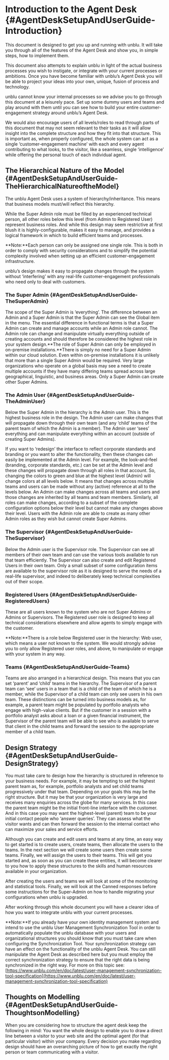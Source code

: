 # 

# Introduction to the Agent Desk {#AgentDeskSetupAndUserGuide-Introduction}

This document is designed to get you up and running with unblu. It will take you through all of the features of the Agent Desk and show you, in simple steps, how to implement them.

This document also attempts to explain unblu in light of the actual business processes you wish to instigate, or integrate with your current processes or ambitions. Once you have become familiar with unblu’s Agent Desk you will be able to project your ideas into your own, unique, fusion of process and technology.

unblu cannot know your internal processes so we advise you to go through this document at a leisurely pace. Set up some dummy users and teams and play around with them until you can see how to build your entire customer-engagement strategy around unblu’s Agent Desk.

We would also encourage users of all levels/roles to read through parts of this document that may not seem relevant to their tasks as it will allow insight into the complete structure and how they fit into that structure. This is important as, when properly configured, the whole system can act as a single ‘customer-engagement machine’ with each and every agent contributing to what looks, to the visitor, like a seamless, single ‘intelligence’ while offering the personal touch of each individual agent.

## The Hierarchical Nature of the Model {#AgentDeskSetupAndUserGuide-TheHierarchicalNatureoftheModel}

The unblu Agent Desk uses a system of hierarchy/inheritance. This means that business models must/will reflect this hierarchy.

While the Super Admin role must be filled by an experienced technical person, all other roles below this level \(from Admin to Registered User\) represent business roles. And while this design may seem restrictive at first blush it is highly-configurable, makes it easy to manage, and provides a logical framework in which to build efficient teams and processes.

**Note:**Each person can only be assigned one single role. This is both in order to comply with security considerations and to simplify the potential complexity involved when setting up an efficient customer-engagement infrastructure.

unblu’s design makes it easy to propagate changes through the system without ‘interfering’ with any real-life customer-engagement professionals who need only to deal with customers.

### The Super Admin {#AgentDeskSetupAndUserGuide-TheSuperAdmin}

The scope of the Super Admin is ‘everything’. The difference between an Admin and a Super Admin is that the Super Admin can see the Global item in the menu. The essential difference in functional terms is that a Super Admin can create and manage accounts while an Admin role cannot. The Admin role can change and manipulate virtually everything outside of creating accounts and should therefore be considered the highest role in your system design.**The role of Super Admin can only be employed in on-premise installations.**There is simply no need for a Super Admin within our cloud solution. Even within on-premise installations it is unlikely that more than a single Super Admin would be required. Very large organizations who operate on a global basis may see a need to create multiple accounts if they have many differing teams spread across large geographical, linguistic, and business areas. Only a Super Admin can create other Super Admins.

### The Admin User {#AgentDeskSetupAndUserGuide-TheAdminUser}

Below the Super Admin in the hierarchy is the Admin user. This is the highest business role in the design. The Admin user can make changes that will propagate down through their own team \(and any ‘child’ teams of the parent team of which the Admin is a member\). The Admin user ‘sees’ everything and can manipulate everything within an account \(outside of creating Super Admins\).

If you want to ‘redesign’ the interface to reflect corporate standards and branding or you want to alter the functionality, then these changes can easily be implemented at the Admin level. For example, the look-and-feel \(branding, corporate standards, etc.\) can be set at the Admin level and these changes will propagate down through all roles in that account. So, changing the colors to green and blue at the highest level \(Admin\) will change colors at all levels below. It means that changes across multiple teams and users can be made without any \(active\) reference at all to the levels below. An Admin can make changes across all teams and users and those changes are inherited by all teams and team members. Similarly, all roles can make changes, according to a subset of the complete configuration options below their level but cannot make any changes above their level. Users with the Admin role are able to create as many other Admin roles as they wish but cannot create Super Admins.

### The Supervisor {#AgentDeskSetupAndUserGuide-TheSupervisor}

Below the Admin user is the Supervisor role. The Supervisor can see all members of their own team and can use the various tools available to run that team efficiently. The Supervisor can also create and edit Registered Users in their own team. Only a small subset of some configuration items are available to the supervisor role as it is designed to serve the needs of a real-life supervisor, and indeed to deliberately keep technical complexities out of their scope.

### Registered Users {#AgentDeskSetupAndUserGuide-RegisteredUsers}

These are all users known to the system who are not Super Admins or Admins or Supervisors. The Registered user role is designed to keep all technical considerations elsewhere and allow agents to simply engage with the customer.

**Note:**There is a role below Registered user in the hierarchy: Web user, which means a user not known to the system. We would strongly advise you to only allow Registered user roles, and above, to manipulate or engage with your system in any way.

### Teams {#AgentDeskSetupAndUserGuide-Teams}

Teams are also arranged in a hierarchical design. This means that you can set ‘parent’ and ‘child’ teams in the hierarchy. The Supervisor of a parent team can ‘see’ users in a team that is a child of the team of which he is a member, while the Supervisor of a child team can only see users in his own team. These distinctions can be turned into business models as, for example, a parent team might be populated by portfolio analysts who engage with high-value clients. But if the customer in a session with a portfolio analyst asks about a loan or a given financial instrument, the Supervisor of the parent team will be able to see who is available to serve that client in the child teams and forward the session to the appropriate member of a child team.

## Design Strategy {#AgentDeskSetupAndUserGuide-DesignStrategy}

You must take care to design how the hierarchy is structured in reference to your business needs. For example, it may be tempting to set the highest parent team as, for example, portfolio analysts and set child teams progressively under that team. Depending on your goals this may be the right structure. But it may be that your organization is very large and receives many enquiries across the globe for many services. In this case the parent team might be the initial front-line interface with the customer. And in this case you may want the highest-level \(parent\) team to be your initial contact people who ‘answer queries’. They can assess what the visitor wants and can then forward the session to the internal contact who can maximize your sales and service efforts.

Although you can create and edit users and teams at any time, an easy way to get started is to create users, create teams, then allocate the users to the teams. In the next section we will create some users then create some teams. Finally, we will assign the users to their teams. This will get you started and, as soon as you can create these entities, it will become clearer to you how to apply these structures to the skills and human resources available in your organization.

After creating the users and teams we will look at some of the monitoring and statistical tools. Finally, we will look at the Canned responses before some instructions for the Super-Admin on how to handle migrating your configurations when unblu is upgraded.

After working through this whole document you will have a clearer idea of how you want to integrate unblu with your current processes.

**Note:**If you already have your own identity management system and intend to use the unblu User Management Synchronization Tool in order to automatically populate the unblu database with your users and organizational structures you should know that you must take care when configuring the Synchronization Tool. Your synchronization strategy can have an effect on the functionality of the unblu Agent Desk. You can still manipulate the Agent Desk as described here but you must employ the correct synchronization strategy to ensure that the right data is being synchronized in the right way. For more on this topic see:[https://www.unblu.com/en/doc/latest/user-management-synchronization-tool-specification](https://www.unblu.com/en/doc/latest/user-management-synchronization-tool-specification)

## Thoughts on Modelling {#AgentDeskSetupAndUserGuide-ThoughtsonModelling}

When you are considering how to structure the agent desk keep the following in mind: You want the whole design to enable you to draw a direct line between a visitor to your web site and the optimal agent \(for that particular visitor\) within your company. Every decision you make regarding design should have an overarching picture of how to get exactly the right person or team communicating with a visitor.

